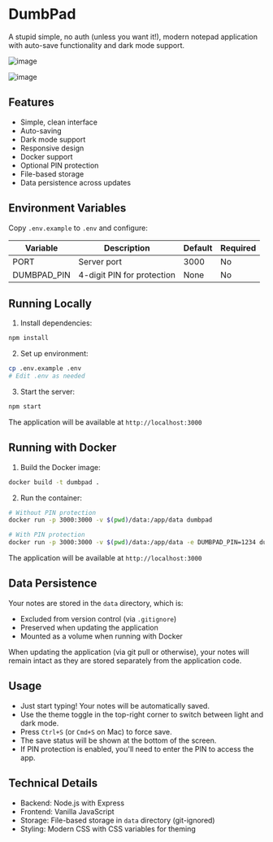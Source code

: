 # DumbPad

A stupid simple, no auth (unless you want it!), modern notepad application with auto-save functionality and dark mode support.

![image](https://github.com/user-attachments/assets/c6a00aac-f841-48a8-b8d3-c3d5378fc7d9)

![image](https://github.com/user-attachments/assets/6553f4e9-8764-4fb7-87b5-be872391df8c)

## Features

- Simple, clean interface
- Auto-saving
- Dark mode support
- Responsive design
- Docker support
- Optional PIN protection
- File-based storage
- Data persistence across updates

## Environment Variables

Copy `.env.example` to `.env` and configure:

| Variable      | Description                | Default | Required |
|--------------|----------------------------|---------|----------|
| PORT         | Server port                | 3000    | No       |
| DUMBPAD_PIN | 4-digit PIN for protection | None    | No       |

## Running Locally

1. Install dependencies:
```bash
npm install
```

2. Set up environment:
```bash
cp .env.example .env
# Edit .env as needed
```

3. Start the server:
```bash
npm start
```

The application will be available at `http://localhost:3000`

## Running with Docker

1. Build the Docker image:
```bash
docker build -t dumbpad .
```

2. Run the container:
```bash
# Without PIN protection
docker run -p 3000:3000 -v $(pwd)/data:/app/data dumbpad

# With PIN protection
docker run -p 3000:3000 -v $(pwd)/data:/app/data -e DUMBPAD_PIN=1234 dumbpad
```

The application will be available at `http://localhost:3000`

## Data Persistence

Your notes are stored in the `data` directory, which is:
- Excluded from version control (via `.gitignore`)
- Preserved when updating the application
- Mounted as a volume when running with Docker

When updating the application (via git pull or otherwise), your notes will remain intact as they are stored separately from the application code.

## Usage

- Just start typing! Your notes will be automatically saved.
- Use the theme toggle in the top-right corner to switch between light and dark mode.
- Press `Ctrl+S` (or `Cmd+S` on Mac) to force save.
- The save status will be shown at the bottom of the screen.
- If PIN protection is enabled, you'll need to enter the PIN to access the app.

## Technical Details

- Backend: Node.js with Express
- Frontend: Vanilla JavaScript
- Storage: File-based storage in `data` directory (git-ignored)
- Styling: Modern CSS with CSS variables for theming 
